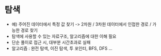 # 탐색
- 예) 주어진 데이터에서 특정 값 찾기 -> 2차원 / 3차원 데이터에서 인접한 경로 / 가능한 경로 찾기
- 탐색에 사용할 수 있는 자료구조, 알고리즘에 대한 이해 필요
- 단순 풀이로 접근 시, 대부분 시간초과로 실패
- 알고리즘 : 완전 탐색, 이진 탐색, 투 포인터, BFS, DFS ...